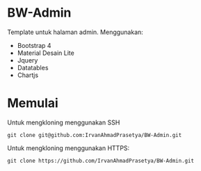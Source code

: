 # BW-Admin

Template untuk halaman admin.
Menggunakan:
- Bootstrap 4
- Material Desain Lite
- Jquery
- Datatables
- Chartjs

# Memulai

Untuk mengkloning menggunakan SSH
```
git clone git@github.com:IrvanAhmadPrasetya/BW-Admin.git
```

Untuk mengkloning menggunakan HTTPS:
```
git clone https://github.com/IrvanAhmadPrasetya/BW-Admin.git
```
